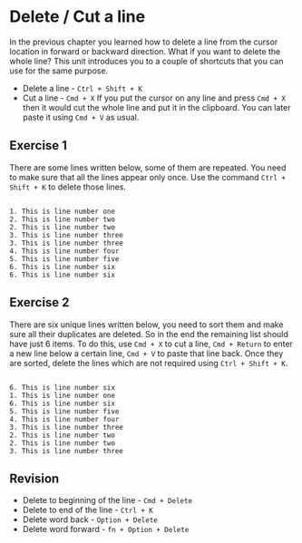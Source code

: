 Delete / Cut a line
====================

In the previous chapter you learned how to delete a line from the cursor
location in forward or backward direction. What if you want to delete the whole
line? This unit introduces you to a couple of shortcuts that you can use for
the same purpose.

* Delete a line - `Ctrl + Shift + K`
* Cut a line - `Cmd + X`
    If you put the cursor on any line and press `Cmd + X` then it would cut the
    whole line and put it in the clipboard. You can later paste it using
    `Cmd + V` as usual.


Exercise 1
-----------

There are some lines written below, some of them are repeated. You need to make
sure that all the lines appear only once. Use the command `Ctrl + Shift + K` to
delete those lines.

```

1. This is line number one
2. This is line number two
2. This is line number two
3. This is line number three
3. This is line number three
4. This is line number four
5. This is line number five
6. This is line number six
6. This is line number six

```


Exercise 2
-----------

There are six unique lines written below, you need to sort them and make sure
all their duplicates are deleted. So in the end the remaining list should have
just 6 items. To do this, use `Cmd + X` to cut a line, `Cmd + Return` to
enter a new line below a certain line, `Cmd + V` to paste that line back. Once
they are sorted, delete the lines which are not required using
`Ctrl + Shift + K`.

```

6. This is line number six
1. This is line number one
6. This is line number six
5. This is line number five
4. This is line number four
3. This is line number three
2. This is line number two
2. This is line number two
3. This is line number three

```


Revision
---------

* Delete to beginning of the line - `Cmd + Delete`
* Delete to end of the line - `Ctrl + K`
* Delete word back - `Option + Delete`
* Delete word forward - `fn + Option + Delete`
